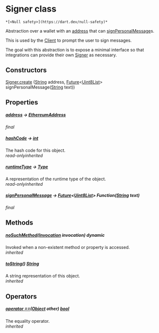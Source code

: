


# Signer class






    *[<Null safety>](https://dart.dev/null-safety)*



<p>Abstraction over a wallet with an <a href="./Signer/address.md">address</a> that can <a href="./Signer/signPersonalMessage.md">signPersonalMessage</a>s.</p>
<p>This is used by the <a href="./Client-class.md">Client</a> to prompt the user to sign messages.</p>
<p>The goal with this abstraction is to expose a minimal interface so that
integrations can provide their own <a href="./Signer-class.md">Signer</a> as necessary.</p>




## Constructors

[Signer.create](./Signer/Signer.create.md) ([String](https://api.flutter.dev/flutter/dart-core/String-class.html) address, [Future](https://api.flutter.dev/flutter/dart-async/Future-class.html)&lt;[Uint8List](https://api.flutter.dev/flutter/dart-typed_data/Uint8List-class.html)> signPersonalMessage([String](https://api.flutter.dev/flutter/dart-core/String-class.html) text))

   


## Properties

##### [address](./Signer/address.md) &#8594; [EthereumAddress](https://pub.dev/documentation/web3dart/2.6.1/credentials/EthereumAddress-class.html)



  
_<span class="feature">final</span>_



##### [hashCode](https://api.flutter.dev/flutter/dart-core/Object/hashCode.html) &#8594; [int](https://api.flutter.dev/flutter/dart-core/int-class.html)



The hash code for this object.  
_<span class="feature">read-only</span><span class="feature">inherited</span>_



##### [runtimeType](https://api.flutter.dev/flutter/dart-core/Object/runtimeType.html) &#8594; [Type](https://api.flutter.dev/flutter/dart-core/Type-class.html)



A representation of the runtime type of the object.  
_<span class="feature">read-only</span><span class="feature">inherited</span>_



##### [signPersonalMessage](./Signer/signPersonalMessage.md) &#8594; [Future](https://api.flutter.dev/flutter/dart-async/Future-class.html)&lt;[Uint8List](https://api.flutter.dev/flutter/dart-typed_data/Uint8List-class.html)> Function([String](https://api.flutter.dev/flutter/dart-core/String-class.html) text)



  
_<span class="feature">final</span>_





## Methods

##### [noSuchMethod](https://api.flutter.dev/flutter/dart-core/Object/noSuchMethod.html)([Invocation](https://api.flutter.dev/flutter/dart-core/Invocation-class.html) invocation) dynamic



Invoked when a non-existent method or property is accessed.  
_<span class="feature">inherited</span>_



##### [toString](https://api.flutter.dev/flutter/dart-core/Object/toString.html)() [String](https://api.flutter.dev/flutter/dart-core/String-class.html)



A string representation of this object.  
_<span class="feature">inherited</span>_





## Operators

##### [operator ==](https://api.flutter.dev/flutter/dart-core/Object/operator_equals.html)([Object](https://api.flutter.dev/flutter/dart-core/Object-class.html) other) [bool](https://api.flutter.dev/flutter/dart-core/bool-class.html)



The equality operator.  
_<span class="feature">inherited</span>_















